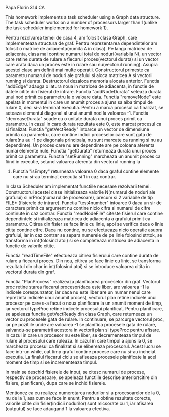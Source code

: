 Papa Florin
314 CA

This homework implements a task scheduler using a Graph data structure. The 
task scheduler works on a number of processors larger than 1(unlike the task
scheduler implemented for homework 1).

Pentru rezolvarea temei de casa 4, am folosit clasa Graph, care implementeaza 
structura de graf. Pentru reprezentarea dependintelor am folosit o matrice de 
adiacenta(numita A in clasa). Pe langa matricea de adiacenta, clasa mai contine
numarul total de noduri(variabila N), un vector care retine durata de rulare a
fiecarui proces(vectorul durata) si un vector care arata daca un proces este in
rulare sau nu(vectorul running).
Asupra acestei clase am definit mai multe operatii. Constructorul primeste ca 
parametru numarul de noduri ale grafului si aloca matricea A si vectorii 
running si durata. Destructorul dezaloca memoria alocata anterior. Functia 
"addEdge" adauga o latura noua in matricea de adiacenta, in functie de datele 
citite din fisierul de intrare. Functia "addNodeDurata" seteaza durata unui nod
primit ca parametru la o valoare data. Functia "removeNode" este apelata in 
momentul in care un anumit proces a ajuns sa aiba timpul de rulare 0, deci si-a
terminat executia. Pentru a marca procesul ca finalizat, se seteaza elementul 
diagonal al unui anumit nod la valoarea -1. Functia "decreaseDurata" scade cu o
unitate durata unui proces primit ca parametru. In cazul in care durata 
rezultata este 0, este marcat procesul ca si finalizat. Functia "getVectReady" 
intoarce un vector de dimensiune primita ca parametru, care contine indicii 
proceselor care sunt gata de rulare(nu au -1 pe diagonala principala, nu sunt 
marcate ca running si nu au dependinte). Un proces care nu are dependinte are 
pe coloana aferenta numai elemente nule. Functia "getDurata" returneaza durata
unui proces primit ca parametru. Functia "setRunning" marcheaza un anumit 
proces ca fiind in executie, setand valoarea aferenta din vectorul running la 
1. Functia "isEmpty" returneaza valoarea 0 daca graful contine elemente care nu
si-au terminat executia si 1 in caz contrar.

In clasa Scheduler am implementat functiile necesare rezolvarii temei. 
Constructorul acestei clase initializeaza valorile N(numarul de noduri ale 
grafului) si nrProc(numarul de procesoare), precum si 2 variabile de tip FILE*
(fisierele de intrare). Functia "test4number" intoarce 0 daca un sir de 
caractere primit ca argument nu contine nicio cifra si numarul de cifre 
continute in caz contrar. Functia "readNodeFile" citeste fisierul care contine
dependintele si initializeaza matricea de adiacenta a grafului primit ca 
parametru. Citirea din fisier se face linie cu linie, apoi se verifica daca o 
linie citita contine cifre. Daca nu contine, nu se efectueaza nicio operatie 
asupra grafului, iar in caz contrar se separa numerele de pe linie folosind 
strtok, se transforma in int(folosind atoi) si se completeaza matricea de 
adiacenta in functie de valorile citite.

Functia "readTimeFile" efectueaza citirea fisierului care contine durata de 
rulare a fiecarui proces. Din nou, citirea se face linie cu linie, se 
transforma rezultatul din char in int(folosind atoi) si se introduce valoarea 
citita in vectorul durata din graf.

Functia "PlanProcess" realizeaza planificarea proceselor din graf. Vectorul 
proc retine starea fiecarui procesor(daca este liber, are valoarea -1 la 
indicele corespunzator, iar daca nu este liber are un numar nenul care 
reprezinta indicele unui anumit proces), vectorul plan retine indicele unui 
procesor pe care s-a facut o noua planificare la un anumit moment de timp, iar
vectorul typeProc retine indicele procesului planificat. Pentru planificare, se
apeleaza functia getVectReady din clasa Graph, care returneaza un vector cu 
procesele gata de rulare. In continuare, se parcurge vectorul proc, iar pe 
pozitiile unde are valoarea -1 se planifica procesele gata de rulare, 
salvandu-se parametrii acestora in vectorii plan si typeProc pentru afisare. 
In cazul in care un procesor nu este liber, se decrementeaza timpul de rulare 
al procesului care ruleaza. In cazul in care timpul a ajuns la 0, se marcheaza
procesul ca finalizat si se elibereaza procesorul. Acest lucru se face intr-un
while, cat timp graful contine procese care nu  si-au incheiat executia. La 
finalul fiecarui ciclu se afiseaza procesele planificate la acel moment de timp
si se incrementeaza timpul.

In main se deschid fisierele de input, se citesc numarul de procese, respectiv 
de procesoare, se apeleaza functiile descrise anterior(citire din fisiere, 
planificare), dupa care se inchid fisierele.

Mentionez ca eu realizez numerotarea nodurilor si a procesoarelor de la 0, nu 
de la 1, asa cum se face in enunt. Pentru a obtine rezultate corecte, valorile
citite din fisier(indicii nodurilor) sunt micsorate cu 1, iar afisarea
(outputul) se face adaugand 1 la valoarea efectiva.     